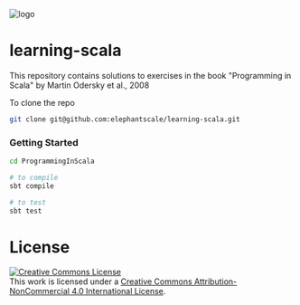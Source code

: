 ![logo](http://elephantscale.com/wp-content/uploads/2015/03/logo1.png?189db0)

# learning-scala

This repository contains solutions to exercises in the book "Programming in Scala" by Martin Odersky et al., 2008

To clone the repo
```bash
git clone git@github.com:elephantscale/learning-scala.git
```


### Getting Started
```bash
cd ProgrammingInScala

# to compile
sbt compile

# to test
sbt test

```


# License
<a rel="license" href="http://creativecommons.org/licenses/by-nc/4.0/"><img alt="Creative Commons License" style="border-width:0" src="https://i.creativecommons.org/l/by-nc/4.0/88x31.png" /></a><br />This work is licensed under a <a rel="license" href="http://creativecommons.org/licenses/by-nc/4.0/">Creative Commons Attribution-NonCommercial 4.0 International License</a>.